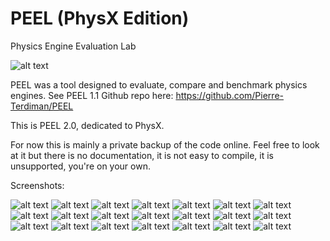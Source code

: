 # PEEL (PhysX Edition)
Physics Engine Evaluation Lab

![alt text](peel.jpg?raw=true)

PEEL was a tool designed to evaluate, compare and benchmark physics engines. See PEEL 1.1 Github repo here: https://github.com/Pierre-Terdiman/PEEL

This is PEEL 2.0, dedicated to PhysX.

For now this is mainly a private backup of the code online. Feel free to look at it but there is no documentation, it is not easy to compile, it is unsupported, you're on your own.

Screenshots:

![alt text](/Screenshots/Screenshot00.jpg?raw=true) ![alt text](Screenshots\Screenshot01.jpg?raw=true) ![alt text](Screenshots\Screenshot02.jpg?raw=true)
![alt text](Screenshots\Screenshot03.jpg?raw=true) ![alt text](Screenshots\Screenshot04.jpg?raw=true) ![alt text](Screenshots\Screenshot05.jpg?raw=true)
![alt text](Screenshots\Screenshot06.jpg?raw=true) ![alt text](Screenshots\Screenshot07.jpg?raw=true) ![alt text](Screenshots\Screenshot08.jpg?raw=true)
![alt text](Screenshots\Screenshot09.jpg?raw=true) ![alt text](Screenshots\Screenshot10.jpg?raw=true) ![alt text](Screenshots\Screenshot11.jpg?raw=true)
![alt text](Screenshots\Screenshot12.jpg?raw=true) ![alt text](Screenshots\Screenshot13.jpg?raw=true) ![alt text](Screenshots\Screenshot14.jpg?raw=true)
![alt text](Screenshots\Screenshot15.jpg?raw=true) ![alt text](Screenshots\Screenshot16.jpg?raw=true) ![alt text](Screenshots\Screenshot17.jpg?raw=true)
![alt text](Screenshots\Screenshot18.jpg?raw=true) ![alt text](Screenshots\Screenshot19.jpg?raw=true) ![alt text](Screenshots\Screenshot20.jpg?raw=true)

